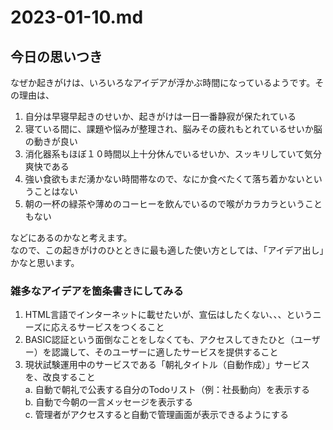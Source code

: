 # 2023-01-10.md

## 今日の思いつき

なぜか起きがけは、いろいろなアイデアが浮かぶ時間になっているようです。その理由は、  

1. 自分は早寝早起きのせいか、起きがけは一日一番静寂が保たれている
2. 寝ている間に、課題や悩みが整理され、脳みその疲れもとれているせいか脳の動きが良い
3. 消化器系もほぼ１０時間以上十分休んでいるせいか、スッキリしていて気分爽快である
4. 強い食欲もまだ湧かない時間帯なので、なにか食べたくて落ち着かないということはない
5. 朝の一杯の緑茶や薄めのコーヒーを飲んでいるので喉がカラカラということもない

などにあるのかなと考えます。  
なので、この起きがけのひとときに最も適した使い方としては、「アイデア出し」かなと思います。　  

### 雑多なアイデアを箇条書きにしてみる

1. HTML言語でインターネットに載せたいが、宣伝はしたくない、、、というニーズに応えるサービスをつくること
2. BASIC認証という面倒なことをしなくても、アクセスしてきたひと（ユーザー）を認識して、そのユーザーに適したサービスを提供すること
3. 現状試験運用中のサービスである「朝礼タイトル（自動作成）」サービスを、改良すること<br>
  a. 自動で朝礼で公表する自分のTodoリスト（例：社長動向）を表示する<br>
  b. 自動で今朝の一言メッセージを表示する<br>
  c. 管理者がアクセスすると自動で管理画面が表示できるようにする<br>
  
